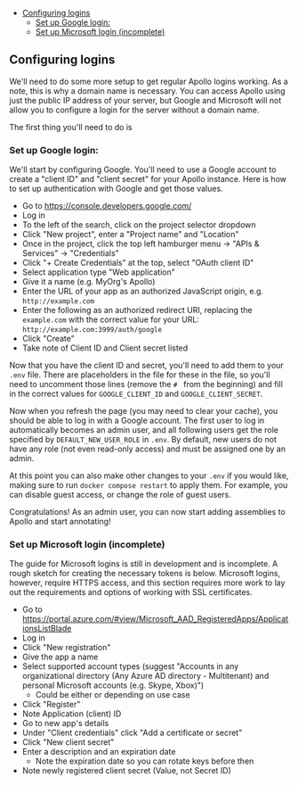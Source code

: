 <!-- vim-markdown-toc GFM -->

* [Configuring logins](#configuring-logins)
    * [Set up Google login:](#set-up-google-login)
    * [Set up Microsoft login (incomplete)](#set-up-microsoft-login-incomplete)

<!-- vim-markdown-toc -->

## Configuring logins

We'll need to do some more setup to get regular Apollo logins working. As a
note, this is why a domain name is necessary. You can access Apollo using just
the public IP address of your server, but Google and Microsoft will not allow
you to configure a login for the server without a domain name.

The first thing you'll need to do is

### Set up Google login:

We'll start by configuring Google. You'll need to use a Google account to create
a "client ID" and "client secret" for your Apollo instance. Here is how to set
up authentication with Google and get those values.

- Go to https://console.developers.google.com/
- Log in
- To the left of the search, click on the project selector dropdown
- Click "New project", enter a "Project name" and "Location"
- Once in the project, click the top left hamburger menu -> "APIs & Services" ->
  "Credentials"
- Click "+ Create Credentials" at the top, select "OAuth client ID"
- Select application type "Web application"
- Give it a name (e.g. MyOrg's Apollo)
- Enter the URL of your app as an authorized JavaScript origin, e.g.
  `http://example.com`
- Enter the following as an authorized redirect URI, replacing the `example.com`
  with the correct value for your URL:
  `http://example.com:3999/auth/google`
- Click "Create"
- Take note of Client ID and Client secret listed

Now that you have the client ID and secret, you'll need to add them to your
`.env` file. There are placeholders in the file for these in the file, so
you'll need to uncomment those lines (remove the `# ` from the beginning) and
fill in the correct values for `GOOGLE_CLIENT_ID` and `GOOGLE_CLIENT_SECRET`.

Now when you refresh the page (you may need to clear your cache), you should be
able to log in with a Google account. The first user to log in automatically
becomes an admin user, and all following users get the role specified by
`DEFAULT_NEW_USER_ROLE` in `.env`. By default, new users do not have any
role (not even read-only access) and must be assigned one by an admin.

At this point you can also make other changes to your `.env` if you would
like, making sure to run `docker compose restart` to apply them. For example,
you can disable guest access, or change the role of guest users.

Congratulations! As an admin user, you can now start adding assemblies to Apollo
and start annotating!

### Set up Microsoft login (incomplete)

The guide for Microsoft logins is still in development and is incomplete. A
rough sketch for creating the necessary tokens is below. Microsoft logins,
however, require HTTPS access, and this section requires more work to lay out
the requirements and options of working with SSL certificates.

- Go to
  https://portal.azure.com/#view/Microsoft_AAD_RegisteredApps/ApplicationsListBlade
- Log in
- Click "New registration"
- Give the app a name
- Select supported account types (suggest "Accounts in any organizational
  directory (Any Azure AD directory - Multitenant) and personal Microsoft
  accounts (e.g. Skype, Xbox)")
  - Could be either or depending on use case
- Click "Register"
- Note Application (client) ID
- Go to new app's details
- Under "Client credentials" click "Add a certificate or secret"
- Click "New client secret"
- Enter a description and an expiration date
  - Note the expiration date so you can rotate keys before then
- Note newly registered client secret (Value, not Secret ID)
